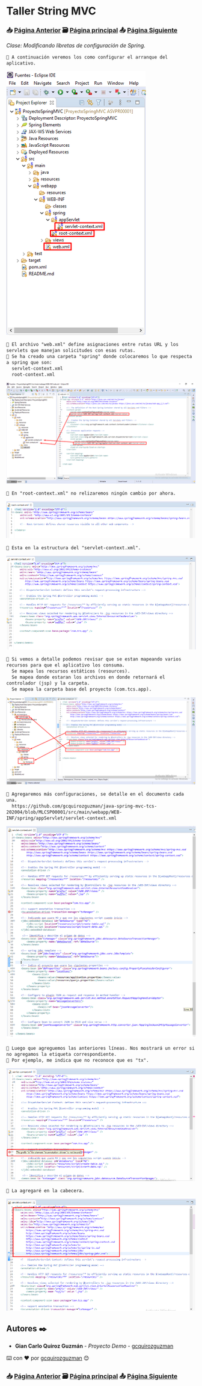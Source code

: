 # Taller String MVC                                                                       
### 📥 [Página Anterior](https://github.com/gcquirozguzman/java-spring-mvc-tcs-202004/tree/INSTC00001)          🗃️ [Página principal](https://github.com/gcquirozguzman/java-spring-mvc-tcs-202004)          📤 [Página Siguiente](https://github.com/gcquirozguzman/java-spring-mvc-tcs-202004/tree/APRSC00001)

_Clase: Modificando libretas de configuración de Spring._

```
📢 A continuación veremos los como configurar el arranque del aplicativo.
```

![Error: imagen no ha sido cargada](https://github.com/gcquirozguzman/java-spring-mvc-tcs-202004/blob/master/imagenes/MLCSP00001_1.png)

```
📢 El archivo "web.xml" define asignaciones entre rutas URL y los servlets que manejan solicitudes con esas rutas.
📢 Se ha creado una carpeta "spring" donde colocaremos lo que respecta a spring que son:
  servlet-context.xml
  root-context.xml
```

![Error: imagen no ha sido cargada](https://github.com/gcquirozguzman/java-spring-mvc-tcs-202004/blob/master/imagenes/MLCSP00001_2.png)

```
📢 En "root-context.xml" no relizaremos ningún cambio por ahora.
```

![Error: imagen no ha sido cargada](https://github.com/gcquirozguzman/java-spring-mvc-tcs-202004/blob/master/imagenes/MLCSP00001_3.png)

```
📢 Esta en la estructura del "servlet-context.xml".
```

![Error: imagen no ha sido cargada](https://github.com/gcquirozguzman/java-spring-mvc-tcs-202004/blob/master/imagenes/MLCSP00001_4.png)

```
📢 Si vemos a detalle podemos revisar que se estan mapeando varios recursos para que el aplicativo los consuma.
  Se mapea los recursos estáticos (resources).
  Se mapea donde estaran los archivos en donde retornará el controlador (jsp) y la carpeta.
  Se mapea la carpeta base del proyecto (com.tcs.app).
```

![Error: imagen no ha sido cargada](https://github.com/gcquirozguzman/java-spring-mvc-tcs-202004/blob/master/imagenes/MLCSP00001_5.png)

```
📢 Agregaremos más configuraciones, se detalle en el documento cada una.
  https://github.com/gcquirozguzman/java-spring-mvc-tcs-202004/blob/MLCSP00001/src/main/webapp/WEB-INF/spring/appServlet/servlet-context.xml
```

![Error: imagen no ha sido cargada](https://github.com/gcquirozguzman/java-spring-mvc-tcs-202004/blob/master/imagenes/MLCSP00001_6.png)

```
📢 Luego que agreguemos las anteriores líneas. Nos mostrará un error si no agregamos la etiqueta correspondiente.
📢 Por ejemplo, me indica que no reconoce que es "tx".
```

![Error: imagen no ha sido cargada](https://github.com/gcquirozguzman/java-spring-mvc-tcs-202004/blob/master/imagenes/MLCSP00001_7.png)

```
📢 La agregaré en la cabecera.
```

![Error: imagen no ha sido cargada](https://github.com/gcquirozguzman/java-spring-mvc-tcs-202004/blob/master/imagenes/MLCSP00001_8.png)

## Autores ✒️

* **Gian Carlo Quiroz Guzmán** - *Proyecto Demo* - [gcquirozguzman](https://github.com/gcquirozguzman)

⌨️ con ❤️ por [gcquirozguzman](https://github.com/gcquirozguzman) 😊

### 📥 [Página Anterior](https://github.com/gcquirozguzman/java-spring-mvc-tcs-202004/tree/INSTC00001)          🗃️ [Página principal](https://github.com/gcquirozguzman/java-spring-mvc-tcs-202004)          📤 [Página Siguiente](https://github.com/gcquirozguzman/java-spring-mvc-tcs-202004/tree/APRSC00001)
